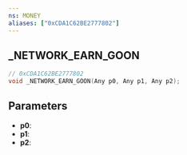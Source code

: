 ```yaml
---
ns: MONEY
aliases: ["0xCDA1C62BE2777802"]
---
```

## _NETWORK_EARN_GOON

```c
// 0xCDA1C62BE2777802
void _NETWORK_EARN_GOON(Any p0, Any p1, Any p2);
```

## Parameters
* **p0**: 
* **p1**: 
* **p2**: 

